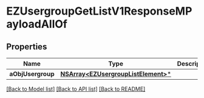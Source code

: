 # EZUsergroupGetListV1ResponseMPayloadAllOf

## Properties
Name | Type | Description | Notes
------------ | ------------- | ------------- | -------------
**aObjUsergroup** | [**NSArray&lt;EZUsergroupListElement&gt;***](EZUsergroupListElement.md) |  | 

[[Back to Model list]](../README.md#documentation-for-models) [[Back to API list]](../README.md#documentation-for-api-endpoints) [[Back to README]](../README.md)


